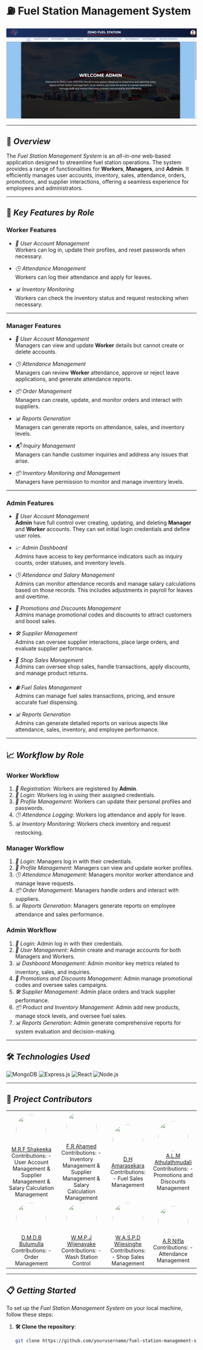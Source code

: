 # ⛽ Fuel Station Management System

<img src="image/zeno.png" alt="Fuel Station Management System" /><!-- Replace with an appropriate image URL -->

---

## 🌟 *Overview*

The *Fuel Station Management System* is an *all-in-one* web-based application designed to streamline fuel station operations. The system provides a range of functionalities for **Workers**, **Managers**, and **Admin**. It efficiently manages user accounts, inventory, sales, attendance, orders, promotions, and supplier interactions, offering a seamless experience for employees and administrators.

---

## 🔑 *Key Features by Role*

### **Worker Features**

- *👤 User Account Management*  
  Workers can log in, update their profiles, and reset passwords when necessary.

- *🕒 Attendance Management*  
  Workers can log their attendance and apply for leaves.

- *📊 Inventory Monitoring*  
  Workers can check the inventory status and request restocking when necessary.

---

### **Manager Features**

- *👤 User Account Management*  
  Managers can view and update **Worker** details but cannot create or delete accounts.

- *🕒 Attendance Management*  
  Managers can review **Worker** attendance, approve or reject leave applications, and generate attendance reports.

- *📦 Order Management*  
  Managers can create, update, and monitor orders and interact with suppliers.

- *📊 Reports Generation*  
  Managers can generate reports on attendance, sales, and inventory levels.

- *📬 Inquiry Management*  
  Managers can handle customer inquiries and address any issues that arise.

- *📦 Inventory Monitoring and Management*  
  Managers have permission to monitor and manage inventory levels.

---

### **Admin Features**

- *👤 User Account Management*  
  **Admin** have full control over creating, updating, and deleting **Manager** and **Worker** accounts. They can set initial login credentials and define user roles.

- *📈 Admin Dashboard*  
  Admins have access to key performance indicators such as inquiry counts, order statuses, and inventory levels.

- *🕒 Attendance and Salary Management*  
  Admins can monitor attendance records and manage salary calculations based on those records. This includes adjustments in payroll for leaves and overtime.

- *💸 Promotions and Discounts Management*  
  Admins manage promotional codes and discounts to attract customers and boost sales.

- *🛠️ Supplier Management*  
  Admins can oversee supplier interactions, place large orders, and evaluate supplier performance.

- *🛒 Shop Sales Management*  
  Admins can oversee shop sales, handle transactions, apply discounts, and manage product returns.

- *⛽ Fuel Sales Management*  
  Admins can manage fuel sales transactions, pricing, and ensure accurate fuel dispensing.

- *📊 Reports Generation*  
  Admins can generate detailed reports on various aspects like attendance, sales, inventory, and employee performance.

---

## 📈 *Workflow by Role*

### **Worker Workflow**

1. *👥 Registration*: Workers are registered by **Admin**.
2. *🔐 Login*: Workers log in using their assigned credentials.
3. *📝 Profile Management*: Workers can update their personal profiles and passwords.
4. *🕒 Attendance Logging*: Workers log attendance and apply for leave.
5. *📊 Inventory Monitoring*: Workers check inventory and request restocking.

### **Manager Workflow**

1. *🔑 Login*: Managers log in with their credentials.
2. *📝 Profile Management*: Managers can view and update worker profiles.
3. *🕒 Attendance Management*: Managers monitor worker attendance and manage leave requests.
4. *📦 Order Management*: Managers handle orders and interact with suppliers.
5. *📊 Reports Generation*: Managers generate reports on employee attendance and sales performance.

### **Admin Workflow**

1. *🔑 Login*: Admin log in with their credentials.
2. *👤 User Management*: Admin create and manage accounts for both Managers and Workers.
3. *📊 Dashboard Management*: Admin monitor key metrics related to inventory, sales, and inquiries.
4. *💸 Promotions and Discounts Management*: Admin manage promotional codes and oversee sales campaigns.
5. *🛠️ Supplier Management*: Admin place orders and track supplier performance.
6. *📦 Product and Inventory Management*: Admin add new products, manage stock levels, and oversee fuel sales.
7. *📊 Reports Generation*: Admin generate comprehensive reports for system evaluation and decision-making.

---

## 🛠️ *Technologies Used*

<div>
  <img src="https://img.shields.io/badge/MongoDB-4.4-green?logo=mongodb&style=flat-square" alt="MongoDB" />
  <img src="https://img.shields.io/badge/Express.js-4.17-blue?logo=express&style=flat-square" alt="Express.js" />
  <img src="https://img.shields.io/badge/React-17.0.2-61DAFB?logo=react&style=flat-square" alt="React" />
  <img src="https://img.shields.io/badge/Node.js-14.17.0-green?logo=node.js&style=flat-square" alt="Node.js" />
</div>

---

## 👥 *Project Contributors*

<table>
  <tr>
    <td align="center">
      <a href="https://github.com/It22643018">
        <img src="https://github.com/It22643018.png?size=100" width="80" height="80" style="border-radius: 50%;" /><br />
        M.R.F Shakeeka
      </a><br />
      Contributions:  
      - User Account Management & Supplier Management & Salary Calculation Management
    </td>
    <td align="center">
      <a href="https://github.com/Ahamed-Rahman">
        <img src="https://github.com/Ahamed-Rahman.png?size=100" width="80" height="80" style="border-radius: 50%;" /><br />
        F.R Ahamed
      </a><br />
      Contributions:  
      - Inventory Management & Supplier Management & Salary Calculation Management
    </td>
    <td align="center">
      <a href="https://github.com/Dinuka24-coder">
        <img src="https://github.com/Dinuka24-coder.png?size=100" width="80" height="80" style="border-radius: 50%;" /><br />
        D.H Amarasekara
      </a><br />
      Contributions:  
      - Fuel Sales Management  
    </td>
    <td align="center">
      <a href="https://github.com/IT21129544">
        <img src="https://github.com/IT21129544.png?size=100" width="80" height="80" style="border-radius: 50%;" /><br />
        A.L.M Athulathmudali
      </a><br />
      Contributions:  
      - Promotions and Discounts Management  
    </td>
  </tr>
  <tr>
    <td align="center">
      <a href="https://github.com/Dhananjaya-14">
        <img src="https://github.com/Dhananjaya-14.png?size=100" width="80" height="80" style="border-radius: 50%;" /><br />
        D.M.D.B Bulumulla
      </a><br />
      Contributions:  
      - Order Management  
    </td>
    <td align="center">
      <a href="https://github.com/username6">
        <img src="https://github.com/username6.png?size=100" width="80" height="80" style="border-radius: 50%;" /><br />
        W.M.P.J Wijenayake
      </a><br />
      Contributions:  
      - Wash Station Control  
    </td>
    <td align="center">
      <a href="https://github.com/Shesh-IT">
        <img src="https://github.com/Shesh-IT.png?size=100" width="80" height="80" style="border-radius: 50%;" /><br />
        W.A.S.P.D Wijesinghe
      </a><br />
      Contributions:  
      - Shop Sales Management  
    </td>
    <td align="center">
      <a href="https://github.com/IT22644008">
        <img src="https://github.com/IT22644008.png?size=100" width="80" height="80" style="border-radius: 50%;" /><br />
        A.R Nifla
      </a><br />
      Contributions:  
      - Attendance Management  
    </td>
  </tr>
</table>

---

## 📋 *Getting Started*

To set up the *Fuel Station Management System* on your local machine, follow these steps:

1. **🛠️ Clone the repository**:
   ```bash
   git clone https://github.com/yourusername/fuel-station-management-system.git
